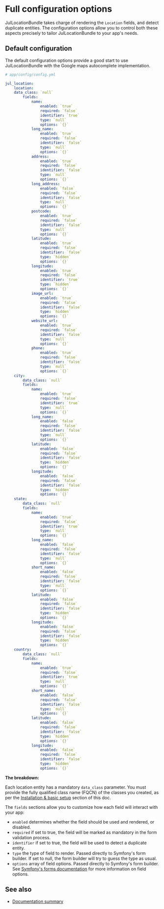 Full configuration options
==========================

JulLocationBundle takes charge of rendering the `Location` fields, and detect
duplicate entities. The configuration options allow you to control both these
aspects precisely to tailor JulLocationBundle to your app's needs.

## Default configuration

The default configuration options provide a good start to use JulLocationBundle with the Google maps
autocomplete implementation.


``` yaml
# app/config/config.yml

jul_location:
    location:
	data_class: `null`
        fields:
            name:
                enabled: `true`
                required: `false`
                identifier: `true`
                type: `null`
                options: `{}`
            long_name:
                enabled: `true`
                required: `false`
                identifier: `false`
                type: `null`
                options: `{}`
            address:
                enabled: `true`
                required: `false`
                identifier: `false`
                type: `null`
                options: `{}`
            long_address:
                enabled: `false`
                required: `false`
                identifier: `false`
                type: `null`
                options: `{}`
            postcode:
                enabled: `true`
                required: `false`
                identifier: `false`
                type: `null`
                options: `{}`
            latitude:
                enabled: `true`
                required: `false`
                identifier: `false`
                type: `hidden`
                options: `{}`
            longitude:
                enabled: `true`
                required: `false`
                identifier: `true`
                type: `hidden`
                options: `{}`
            image_url:
                enabled: `true`
                required: `false`
                identifier: `false`
                type: `hidden`
                options: `{}`
            website_url:
                enabled: `true`
                required: `false`
                identifier: `false`
                type: `null`
                options: `{}`
            phone:
                enabled: `true`
                required: `false`
                identifier: `false`
                type: `null`
                options: `{}`
    city:
        data_class: `null`
        fields:
            name:
                enabled: `true`
                required: `false`
                identifier: `true`
                type: `null`
                options: `{}`
            long_name:
                enabled: `false`
                required: `false`
                identifier: `false`
                type: `null`
                options: `{}`
            latitude:
                enabled: `false`
                required: `false`
                identifier: `false`
                type: `hidden`
                options: `{}`
            longitude:
                enabled: `false`
                required: `false`
                identifier: `false`
                type: `hidden`
                options: `{}`
    state:
        data_class: `null`
        fields:
            name:
                enabled: `true`
                required: `false`
                identifier: `true`
                type: `null`
                options: `{}`
            long_name:
                enabled: `false`
                required: `false`
                identifier: `false`
                type: `null`
                options: `{}`
            short_name:
                enabled: `false`
                required: `false`
                identifier: `false`
                type: `null`
                options: `{}`
            latitude:
                enabled: `false`
                required: `false`
                identifier: `false`
                type: `hidden`
                options: `{}`
            longitude:
                enabled: `false`
                required: `false`
                identifier: `false`
                type: `hidden`
                options: `{}`
    country:
        data_class: `null`
        fields:
            name:
                enabled: `true`
                required: `false`
                identifier: `true`
                type: `null`
                options: `{}`
            short_name:
                enabled: `false`
                required: `false`
                identifier: `false`
                type: `null`
                options: `{}`
            latitude:
                enabled: `false`
                required: `false`
                identifier: `false`
                type: `hidden`
                options: `{}`
            longitude:
                enabled: `false`
                required: `false`
                identifier: `false`
                type: `hidden`
                options: `{}`

```

**The breakdown:**

Each location entity has a mandatory `data_class` parameter. You must provide the fully qualified
class name (FQCN) of the classes you created, as per the [Installation & basic setup](installation_basic_setup.md) section of this doc.

The `fields` sections allow you to customize how each field will interact with your app:

- `enabled` determines whether the field should be used and rendered, or disabled.
- `required` if set to true, the field will be marked as mandatory in the form validation process.
- `identifier` if set to true, the field will be used to detect a duplicate entity.
- `type` the type of field to render. Passed directly to Symfony's form builder. If set to null, the form builder will try to guess the type as usual.
- `options` array of field options. Passed directly to Symfony's form builder. See [Symfony's forms documentation](http://symfony.com/doc/current/book/forms.html)
for more information on field options.

## See also

- [Documentation summary](index.md)

